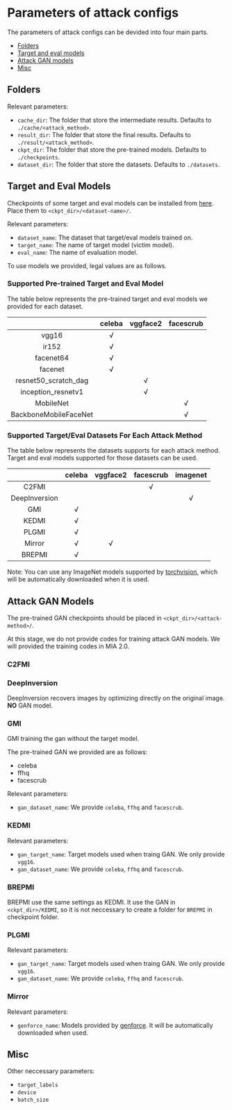 

# Parameters of attack configs

The parameters of attack configs can be devided into four main parts. 
+ [Folders](#folders)
+ [Target and eval models](#target-and-eval-models)
+ [Attack GAN models](#attack-gan-models)
+ [Misc](#misc)

## Folders

Relevant parameters:
+ `cache_dir`: The folder that store the intermediate results. Defaults to `./cache/<attack_method>`.
+ `result_dir`: The folder that store the final results. Defaults to `./result/<attack_method>`.
+ `ckpt_dir`: The folder that store the pre-trained models. Defaults to `./checkpoints`.
+ `dataset_dir`: The folder that store the datasets. Defaults to `./datasets`.

## Target and Eval Models

Checkpoints of some target and eval models can be installed from [here](https://drive.google.com/drive/folders/1uckndVVFB095w8MCTGLSqdq9wQ4WSvya?usp=drive_link). Place them to `<ckpt_dir>/<dataset-name>/`.

Relevant parameters:
+ `dataset_name`: The dataset that target/eval models trained on.
+ `target_name`: The name of target model (victim model).
+ `eval_name`: The name of evaluation model.

To use models we provided, legal values are as follows.

### Supported Pre-trained Target and Eval Model

The table below represents the pre-trained target and eval models we provided for each dataset. 

|             | celeba   | vggface2   | facescrub   |
|:----------------------:|:---------:|:-----------:|:------------:|
| vgg16                 | √        |            |             |
| ir152                 | √        |            |             |
| facenet64             | √        |            |             |
| facenet               | √        |            |             |
| resnet50_scratch_dag  |          | √          |             |
| inception_resnetv1    |          | √          |             |
| MobileNet             |          |            | √           |
| BackboneMobileFaceNet |          |            | √           |

### Supported Target/Eval Datasets For Each Attack Method

The table below represents the datasets supports for each attack method. Target and eval models supported for those datasets can be used.


|   | celeba   | vggface2   | facescrub   | imagenet   |
|:--------------:|:---------:|:-----------:|:------------:|:-----------:|
| C2FMI         |          |            | √           |            |
| DeepInversion |          |            |             | √          |
| GMI           | √        |            |             |            |
| KEDMI         | √        |            |             |            |
| PLGMI         | √        |            |             |            |
| Mirror        | √        | √          |             |            |
| BREPMI        | √        |            |             |            |

Note: You can use any ImageNet models supported by [torchvision](https://pytorch.org/vision/stable/models.html), which will be automatically downloaded when it is used.


## Attack GAN Models

The pre-trained GAN checkpoints should be placed in `<ckpt_dir>/<attack-method>/`.

At this stage, we do not provide codes for training attack GAN models. We will provided the training codes in MIA 2.0.

### C2FMI



### DeepInversion

DeepInversion recovers images by optimizing directly on the original image. **NO** GAN model.

### GMI

GMI training the gan without the target model. 

The pre-trained GAN we provided are as follows:
+ celeba
+ ffhq
+ facescrub

Relevant parameters:
+ `gan_dataset_name`: We provide `celeba`, `ffhq`  and `facescrub`.

### KEDMI

Relevant parameters:
+ `gan_target_name`: Target models used when traing GAN. We only provide `vgg16`.
+ `gan_dataset_name`: We provide `celeba`, `ffhq`  and `facescrub`.

### BREPMI

BREPMI use the same settings as KEDMI. It use the GAN in `<ckpt_dir>/KEDMI`, so it is not neccessary to create a folder for `BREPMI` in checkpoint folder.

### PLGMI

Relevant parameters:
+ `gan_target_name`: Target models used when traing GAN. We only provide `vgg16`.
+ `gan_dataset_name`: We provide `celeba`, `ffhq`  and `facescrub`.

### Mirror

Relevant parameters:
+ `genforce_name`: Models provided by [genforce](https://github.com/genforce/genforce). It will be automatically downloaded when used.



## Misc

Other neccessary parameters:
+ `target_labels`
+ `device`
+ `batch_size`